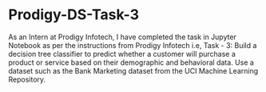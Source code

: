 # Prodigy-DS-Task-3
As an Intern at Prodigy Infotech, I have completed the task in Jupyter Notebook as per the instructions from Prodigy Infotech i.e, Task - 3: Build a decision tree classifier to predict whether a customer will purchase a product or service based on their demographic and behavioral data. Use a dataset such as the Bank Marketing dataset from the UCI Machine Learning Repository.
